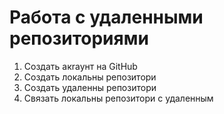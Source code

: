 # Работа с удаленными репозиториями

1. Создать акrаунт на GitHub
2. Создать локальны репозитори
3. Создать удаленны репозитори
4. Связать локальны репозитори с удаленным